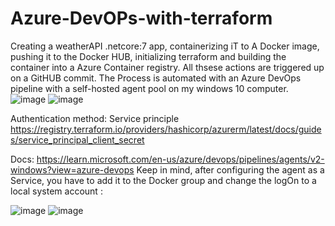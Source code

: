 # Azure-DevOPs-with-terraform
Creating a weatherAPI .netcore:7 app, containerizing iT to A Docker image, pushing it to the Docker HUB, initializing terraform and building the container into a Azure Container registry.
All thsese actions are triggered up on a GitHUB  commit.
The Process is automated with an Azure DevOps pipeline with a self-hosted agent pool on my windows 10 computer.
![image](https://user-images.githubusercontent.com/63946278/226641924-9684819f-f3d5-4137-b8d2-0cb99c7f7fd6.png)
![image](https://user-images.githubusercontent.com/63946278/226643102-cbf33690-bdf9-42ab-a7ca-e989bdef6492.png)




Authentication method: Service principle
https://registry.terraform.io/providers/hashicorp/azurerm/latest/docs/guides/service_principal_client_secret

Docs: https://learn.microsoft.com/en-us/azure/devops/pipelines/agents/v2-windows?view=azure-devops
Keep in mind, after  configuring the agent as a Service, you have to add it to the Docker group and  change the logOn to a local system account :

![image](https://user-images.githubusercontent.com/63946278/226191232-48915280-7035-4853-8a08-5ca8cc89b244.png)
![image](https://user-images.githubusercontent.com/63946278/226191263-df40440f-90b4-40b4-ad2f-f5764dcbebe2.png)

